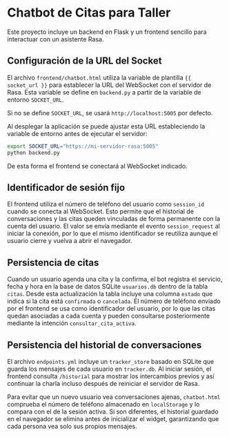 # Chatbot de Citas para Taller

Este proyecto incluye un backend en Flask y un frontend sencillo para interactuar con un asistente Rasa.

## Configuración de la URL del Socket

El archivo `frontend/chatbot.html` utiliza la variable de plantilla `{{ socket_url }}` para establecer la URL del WebSocket con el servidor de Rasa. Esta variable se define en `backend.py` a partir de la variable de entorno `SOCKET_URL`.

Si no se define `SOCKET_URL`, se usará `http://localhost:5005` por defecto.

Al desplegar la aplicación se puede ajustar esta URL estableciendo la variable de entorno antes de ejecutar el servidor:

```bash
export SOCKET_URL="https://mi-servidor-rasa:5005"
python backend.py
```

De esta forma el frontend se conectará al WebSocket indicado.

## Identificador de sesión fijo

El frontend utiliza el número de teléfono del usuario como `session_id` cuando se conecta al WebSocket. Esto permite que el historial de conversaciones y las citas queden vinculadas de forma permanente con la cuenta del usuario. El valor se envía mediante el evento `session_request` al iniciar la conexión, por lo que el mismo identificador se reutiliza aunque el usuario cierre y vuelva a abrir el navegador.

## Persistencia de citas

Cuando un usuario agenda una cita y la confirma, el bot registra el servicio,
fecha y hora en la base de datos SQLite `usuarios.db` dentro de la tabla
`citas`. Desde esta actualización la tabla incluye una columna `estado` que
indica si la cita está `confirmada` o `cancelada`. El número de teléfono enviado
por el frontend se usa como identificador del usuario, por lo que las citas
quedan asociadas a cada cuenta y pueden consultarse posteriormente mediante la
intención `consultar_cita_activa`.

## Persistencia del historial de conversaciones

El archivo `endpoints.yml` incluye un `tracker_store` basado en SQLite que
guarda los mensajes de cada usuario en `tracker.db`. Al iniciar sesión, el
frontend consulta `/historial` para mostrar los intercambios previos y así
continuar la charla incluso después de reiniciar el servidor de Rasa.

Para evitar que un nuevo usuario vea conversaciones ajenas, `chatbot.html`
comprueba el número de teléfono almacenado en `localStorage` y lo compara con el
de la sesión activa. Si son diferentes, el historial guardado en el navegador se
elimina antes de inicializar el widget, garantizando que cada persona vea solo
sus propios mensajes.